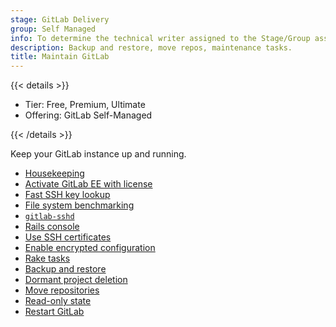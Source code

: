 ```yaml
---
stage: GitLab Delivery
group: Self Managed
info: To determine the technical writer assigned to the Stage/Group associated with this page, see https://handbook.gitlab.com/handbook/product/ux/technical-writing/#assignments
description: Backup and restore, move repos, maintenance tasks.
title: Maintain GitLab
---
```


{{< details >}}

- Tier: Free, Premium, Ultimate
- Offering: GitLab Self-Managed

{{< /details >}}

Keep your GitLab instance up and running.

- [Housekeeping](../housekeeping.md)
- [Activate GitLab EE with license](../license_file.md)
- [Fast SSH key lookup](fast_ssh_key_lookup.md)
- [File system benchmarking](filesystem_benchmarking.md)
- [`gitlab-sshd`](gitlab_sshd.md)
- [Rails console](rails_console.md)
- [Use SSH certificates](ssh_certificates.md)
- [Enable encrypted configuration](../encrypted_configuration.md)
- [Rake tasks](../../administration/raketasks/_index.md)
- [Backup and restore](../backup_restore/_index.md)
- [Dormant project deletion](../dormant_project_deletion.md)
- [Move repositories](moving_repositories.md)
- [Read-only state](../read_only_gitlab.md)
- [Restart GitLab](../restart_gitlab.md)
